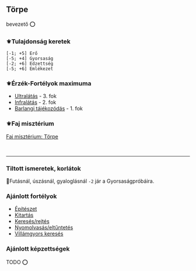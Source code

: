 ## Törpe

bevezető ⭕

### ⚜️Tulajdonság keretek

```
[-1; +5] Erő
[-5; +4] Gyorsaság
[-2; +6] Edzettség
[-5; +6] Emlékezet
```

### ⚜️Érzék-Fortélyok maximuma

- [Ultralátás](../fortelyok.erzekek/ultralatas.md) - 3. fok
- [Infralátás](../fortelyok.erzekek/infralatas.md) - 2. fok
- [Barlangi tájékozódás](../fortelyok.erzekek/barlangi_tajekozodas.md) - 1. fok

### ⚜️Faj misztérium

[Faj misztérium: Törpe](../kepzettsegek.faj.miszterium/faj_miszterium_torpe.md)

<br />

---
### Tiltott ismeretek, korlátok

🔆Futásnál, úszásnál, gyaloglásnál `-2` jár a Gyorsaságpróbáira.

### Ajánlott fortélyok

- [Építészet](../fortelyok.altalanos/epiteszet.md)
- [Kitartás](../fortelyok.altalanos/kitartas.md)
- [Keresés/rejtés](../fortelyok.altalanos/kereses_rejtes.md)
- [Nyomolvasás/eltűntetés](../fortelyok.altalanos/nyomolvasas_eltuntetes.md)
- [Villámgyors keresés](../fortelyok.altalanos/villamgyors.kereses.md)

### Ajánlott képzettségek

TODO ⭕
